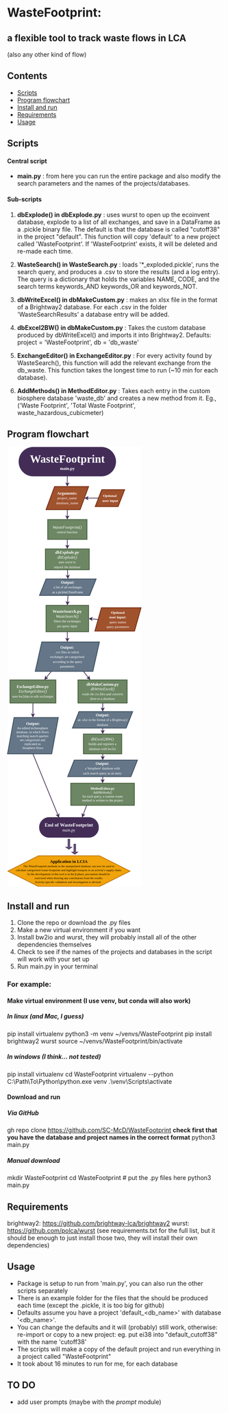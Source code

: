 # WasteFootprint:  
## a flexible tool to track waste flows in LCA  
(also any other kind of flow)
## Contents
* [Scripts](#scripts)
* [Program flowchart](#program-flowchart)
* [Install and run](#install-and-run)
* [Requirements](#requirements)
* [Usage](#usage)

## Scripts
#### Central script

* **main.py** :
from here you can run the entire package and also modify the search parameters and the names of the projects/databases.

#### Sub-scripts

1. **dbExplode() in  dbExplode.py** :
uses wurst to open up the ecoinvent database, explode to a list of all exchanges, and save in a DataFrame as a .pickle binary file. The default is that the database is called "cutoff38" in the project "default".  This function will copy 'default' to a new project called 'WasteFootprint'. If 'WasteFootprint'  exists, it will be deleted and re-made each time.

2. **WasteSearch() in WasteSearch.py** :
loads '*_exploded.pickle', runs the search query, and produces a .csv to store the results (and a log entry). The query is a dictionary that holds the variables NAME, CODE, and the search terms keywords_AND keywords_OR and keywords_NOT.

3. **dbWriteExcel() in dbMakeCustom.py** :
makes an xlsx file in the format of a Brightway2 database. For each .csv in the folder 'WasteSearchResults' a database entry will be added.

4. **dbExcel2BW() in dbMakeCustom.py** :
Takes the custom database produced by dbWriteExcel() and imports it into Brightway2. Defaults: project = 'WasteFootprint', db = 'db_waste'

5. **ExchangeEditor() in ExchangeEditor.py** :
For every activity found by WasteSearch(), this function will add the relevant exchange from the db_waste. This function takes the longest time to run (~10 min for each database).

6. **AddMethods() in MethodEditor.py** :
Takes each entry in the custom biosphere database 'waste_db' and creates a new method from it. Eg., ('Waste Footprint', 'Total Waste Footprint', waste_hazardous_cubicmeter)

## Program flowchart

![Alt](Flowchart_WasteFootprint.png)


## Install and run
1. Clone the repo or download the .py files
2. Make a new virtual environment if you want
3. Install bw2io and wurst, they will probably install all of the other dependencies themselves
4. Check to see if the names of the projects and databases in the script will work with your set up
5. Run main.py in your terminal

### For example:
#### Make virtual environment (I use venv, but conda will also work)
##### In linux (and Mac, I guess)
pip install virtualenv
python3 -m venv ~/venvs/WasteFootprint
pip install brightway2 wurst
source ~/venvs/WasteFootprint/bin/activate

##### In windows (I think... not tested)
pip install virtualenv
cd WasteFootprint
virtualenv --python C:\Path\To\Python\python.exe venv
.\venv\Scripts\activate

#### Download and run
##### Via GitHub
gh repo clone https://github.com/SC-McD/WasteFootprint
**check first that you have the database and project names in the correct format**
python3 main.py

##### Manual download
mkdir WasteFootprint
cd WasteFootprint # put the .py files here
python3 main.py

## Requirements
brightway2: https://github.com/brightway-lca/brightway2
wurst:  https://github.com/polca/wurst
(see requirements.txt for the full list, but it should be enough to just install those two, they will install their own dependencies)

## Usage
* Package is setup to run from 'main.py', you can also run the other scripts separately
* There is an example folder for the files that the should be produced each time (except the .pickle, it is too big for github)
* Defaults assume you have a project 'default_<db_name>' with database '<db_name>'.
* You can change the defaults and it will (probably) still work, otherwise: re-import or copy to a new project: eg. put ei38 into "default_cutoff38" with the name 'cutoff38'
* The scripts will make a copy of the default project and run everything in a project called "WasteFootprint"
* It took about 16 minutes to run for me, for each database


## TO DO
* add user prompts (maybe with the *prompt* module)
